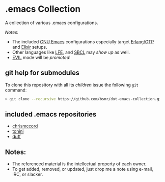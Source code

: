 # .emacs Collection

A collection of various .emacs configurations.

_Notes:_

* The included [GNU Emacs](https://www.gnu.org/software/emacs/) configurations especially target [Erlang/OTP](http://www.erlang.org/) and [Elixir](http://elixir-lang.org/) setups. 
* Other languages like [LFE](http://lfe.io/), and [SBCL](http://sbcl.org/) may _show up_ as well.
* [EVIL](https://bitbucket.org/lyro/evil/wiki/Home) mode will be _promoted_!

## git help for submodules

To clone this repository with all its _children_ issue the following `git` command:

```bash
> git clone --recursive https://github.com/bsmr/dot-emacs-collection.git
```

## included .emacs repositories

* [chrismccord](https://github.com/chrismccord/dot_emacs)
* [tonini](https://github.com/tonini/emacs.d)
* [duff](https://github.com/duff/emacs.d)

## Notes:

* The referenced material is the intellectual property of each owner.
* To get added, removed, or updated, just drop me a note using e-mail, IRC, or slacker.

